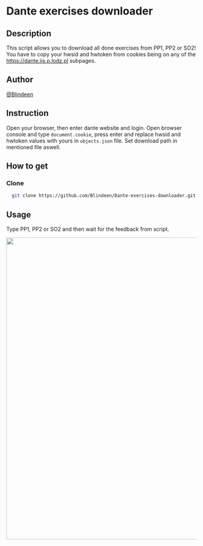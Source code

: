 # Dante exercises downloader
## Description
This script allows you to download all done exercises from PP1, PP2 or SO2! You have to copy your hwsid and hwtoken from cookies being on any of the https://dante.iis.p.lodz.pl subpages.
## Author
[@Blindeen](https://www.github.com/Blindeen)
## Instruction
Open your browser, then enter dante website and login. Open browser console and type `document.cookie`, press enter and replace hwsid and hwtoken values with yours in `objects.json` file. Set download path in mentioned file aswell.
## How to get
### Clone
```bash
  git clone https://github.com/Blindeen/Dante-exercises-downloader.git
```
## Usage
Type PP1, PP2 or SO2 and then wait for the feedback from script.
<p align="center">
  <img width="800" src="https://user-images.githubusercontent.com/93998927/219971635-458792be-2dd5-49ce-a78d-d029f270dabb.png">
</p>
